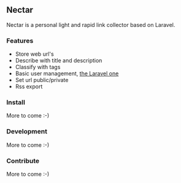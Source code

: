 ## Nectar

Nectar is a personal light and rapid link collector based on Laravel.

### Features
- Store web url's
- Describe with title and description
- Classify with tags
- Basic user management, [the Laravel one](http://laravel.com/docs/master/authentication)
- Set url public/private
- Rss export

### Install
More to come :-)

### Development
More to come :-)

### Contribute
More to come :-)
